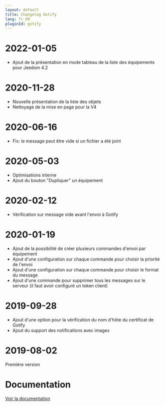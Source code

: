 ```yaml
---
layout: default
title: Changelog Gotify
lang: fr_FR
pluginId: gotify
---
```


# 2022-01-05

- Ajout de la présentation en mode tableau de la liste des équipements pour Jeedom 4.2

# 2020-11-28

- Nouvelle présentation de la liste des objets
- Nettoyage de la mise en page pour la V4

# 2020-06-16

- Fix: le message peut être vide si un fichier a été joint

# 2020-05-03

- Optimisations interne
- Ajout du bouton "Dupliquer" un équipement

# 2020-02-12

- Vérification sur message vide avant l'envoi à Gotify

# 2020-01-19

- Ajout de la possibilité de créer plusieurs commandes d'envoi par équipement
- Ajout d'une configuration sur chaque commande pour choisir la priorité de l'envoi
- Ajout d'une configuration sur chaque commande pour choisir le format du message
- Ajout d'une commande pour supprimer tous les messages sur le serveur (il faut avoir configuré un token client)

# 2019-09-28

- Ajout d'une option pour la vérification du nom d'hôte du certificat de Gotify
- Ajout du support des notifications avec images

# 2019-08-02

Première version

# Documentation

[Voir la documentation]({{site.baseurl}}/{{page.pluginId}}/{{page.lang}})
